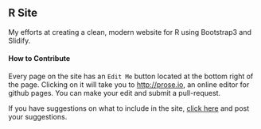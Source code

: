 ## R Site

My efforts at creating a clean, modern website for R using Bootstrap3 and Slidify.

#### How to Contribute

Every page on the site has an `Edit Me` button located at the bottom right of the page. Clicking on it will take you to http://prose.io, an online editor for github pages. You can make your edit and submit a pull-request.

If you have suggestions on what to include in the site, [click here](https://github.com/ramnathv/rsite/issues/new) and post your suggestions.
